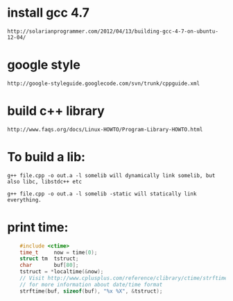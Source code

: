 # install gcc 4.7

    http://solarianprogrammer.com/2012/04/13/building-gcc-4-7-on-ubuntu-12-04/

# google style
    http://google-styleguide.googlecode.com/svn/trunk/cppguide.xml

# build c++ library
    http://www.faqs.org/docs/Linux-HOWTO/Program-Library-HOWTO.html

# To build a lib:

    g++ file.cpp -o out.a -l somelib will dynamically link somelib, but also libc, libstdc++ etc

    g++ file.cpp -o out.a -l somelib -static will statically link everything.

# print time:
```c++
    #include <ctime>
    time_t     now = time(0);
    struct tm  tstruct;
    char       buf[80];
    tstruct = *localtime(&now);
    // Visit http://www.cplusplus.com/reference/clibrary/ctime/strftime/
    // for more information about date/time format
    strftime(buf, sizeof(buf), "%x %X", &tstruct);
```
